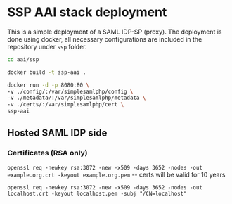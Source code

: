 # SSP AAI stack deployment
This is a simple deployment of a SAML IDP-SP (proxy). The deployment is done using docker, all necessary configurations are included in the repository under ```ssp``` folder.

```sh
cd aai/ssp
```

```sh
docker build -t ssp-aai .
```

```sh
docker run -d -p 8080:80 \
-v ./config/:/var/simplesamlphp/config \
-v ./metadata/:/var/simplesamlphp/metadata \
-v ./certs/:/var/simplesamlphp/cert \
ssp-aai
```



## Hosted SAML IDP side
### Certificates (RSA only)

```openssl req -newkey rsa:3072 -new -x509 -days 3652 -nodes -out example.org.crt -keyout example.org.pem``` -- certs will be valid for 10 years

```openssl req -newkey rsa:3072 -new -x509 -days 3652 -nodes -out localhost.crt -keyout localhost.pem -subj "/CN=localhost"```

